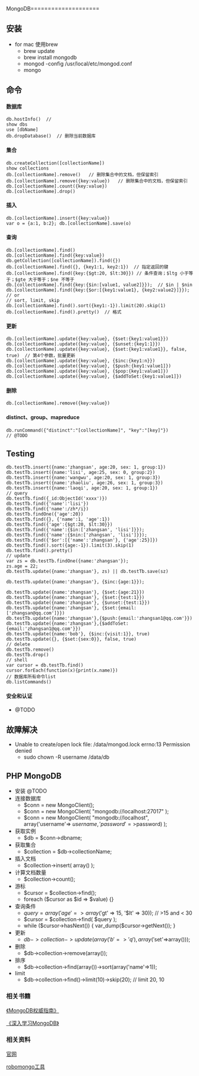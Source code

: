 MongoDB====================

## 安装
* for mac 使用brew
  - brew update
  - brew install mongodb
  - mongod -config /usr/local/etc/mongod.conf
  - mongo

## 命令

#### 数据库
    db.hostInfo()  //
    show dbs
    use [dbName]
    db.dropDatabase()  // 删除当前数据库
   
#### 集合 
    db.createCollection([collectionName])
    show collections
    db.[collectionName].remove()   // 删除集合中的文档，但保留索引
    db.[collectionName].remove({key:value})   // 删除集合中的文档，但保留索引
    db.[collectionName].count({key:value})
    db.[collectionName].drop()

#### 插入
    db.[collectionName].insert({key:value})
    var o = {a:1, b:2}; db.[collectionName].save(o)
   
#### 查询
    db.[collectionName].find()
    db.[collectionName].find({key:value})
    db.getCollection([collectionName]).find({})
    db.[collectionName].find({}, {key1:1, key2:1})  // 指定返回的键
    db.[collectionName].find({key:{$gt:20, $lt:30}}) // 条件查询；$ltg 小于等于；$gte 大于等于；$ne 不等于
    db.[collectionName].find({key:{$in:[value1, value2]}});  // $in | $nin
    db.[collectionName].find({key:{$or:[{key1:value1}, {key2:value2}]}}); // or
    // sort, limit, skip
    db.[collectionName].find().sort({key1:-1}).limit(20).skip(1)
    db.[collectionName].find().pretty()  // 格式
   
#### 更新
    db.[collectionName].update({key:value}, {$set:{key1:value1}})
    db.[collectionName].update({key:value}, {$unset:{key1:1}})
    db.[collectionName].update({key:value}, {$set:{key1:value1}}, false, true)  // 第4个参数，批量更新
    db.[collectionName].update({key:value}, {$inc:{key1:n}})
    db.[collectionName].update({key:value}, {$push:{key1:value1]})
    db.[collectionName].update({key:value}, {$pop:{key1:value1]})
    db.[collectionName].update({key:value}, {$addToSet:{key1:value1]})
    
#### 删除
    db.[collectionName].remove({key:value})

#### distinct、group、mapreduce
    db.runCommand({"distinct":"[collectionName]", "key":"[key]"})
    // @TODO

## Testing
    db.testTb.insert({name:'zhangsan', age:20, sex: 1, group:1})
    db.testTb.insert({name:'lisi', age:25, sex: 0, group:2})
    db.testTb.insert({name:'wangwu', age:20, sex: 1, group:3})
    db.testTb.insert({name:'zhaoliu', age:26, sex: 1, group:3})
    db.testTb.insert({name:'laoqi', age:20, sex: 1, group:1})
    // query
    db.testTb.find({_id:ObjectId('xxxx')})
    db.testTb.find({'name':'lisi'})
    db.testTb.find({'name':/zh*/i})
    db.testTb.findOne({'age':20})   
    db.testTb.find({}, {'name':1, 'age':1})   
    db.testTb.find({'age':{$gt:20, $lt:30}})  
    db.testTb.find({'name':{$in:['zhangsan', 'lisi']}});  
    db.testTb.find({'name':{$nin:['zhangsan', 'lisi']}}); 
    db.testTb.find({'$or':[{'name':'zhangsan'}, {'age':25}]})  
    db.testTb.find().sort({age:-1}).limit(3).skip(1)               
    db.testTb.find().pretty()   
    // update
    var zs = db.testTb.findOne({name:'zhangsan'});
    zs.age = 22;
    db.testTb.update({name:'zhangsan'}, zs) || db.testTb.save(sz)
   
    db.testTb.update({name:'zhangsan'}, {$inc:{age:1}});
   
    db.testTb.update({name:'zhangsan'}, {$set:{age:21}})
    db.testTb.update({name:'zhangsan'}, {$set:{test:1}})
    db.testTb.update({name:'zhangsan'}, {$unset:{test:1}})
    db.testTb.update({name:'zhangsan'}, {$set:{email:['zhangsan@qq.com']}})
    db.testTb.update({name:'zhangsan'},{$push:{email:'zhangsan1@qq.com'}})
    db.testTb.update({name:'zhangsan'},{$addToSet:{email:'zhangsan1@qq.com'}}) 
    db.testTb.update({name:'bob'}, {$inc:{visit:1}}, true)     db.testTb.update({}, {$set:{sex:0}}, false, true)  
    // delete
    db.testTb.remove()
    db.testTb.drop()
    // shell
    var cursor = db.testTb.find()
    cursor.forEach(function(x){print(x.name)})
    // 数据库所有命令list
    db.listCommands()
   
#### 安全和认证
* @TODO   
   
 
## 故障解决
* Unable to create/open lock file: /data/mongod.lock errno:13 Permission denied
  - sudo chown -R username /data/db

## PHP MongoDB
* 安装 @TODO
* 连接数据库
  - $conn = new MongoClient();
  - $conn = new MongoClient( "mongodb://localhost:27017" );
  - $conn = new MongoClient( "mongodb://localhost", array('username'=> $username, 'password'=>$password) );
* 获取实例
  - $db = $conn->dbname;
* 获取集合
  - $collection = $db->collectionName;
* 插入文档
  - $collection->insert( array() );
* 计算文档数量
  - $collection->count();
* 游标
  - $cursor = $collection->find();
  - foreach ($cursor as $id => $value) {}
* 查询条件
  - $query = array('age' => array('$gt' => 15, '$lt' => 30));  // >15 and < 30
  - $cursor = $collection->find( $query );
  - while ($cursor->hasNext()) {
        var_dump($cursor->getNext());
    }
* 更新
  - $db->collection->update(array('b'=>'q'), array('$set'=>array()));
* 删除
  - $db->collection->remove(array());
* 排序
  - $db->collection->find(array())->sort(array('name'=>1));
* limit
  - $db->collection->find()->limit(10)->skip(20);  // limit 20, 10


### 相关书籍

[《MongoDB权威指南》](http://book.douban.com/subject/6068947/)

[《深入学习MongoDB》](http://book.douban.com/subject/10439364/)


### 相关资料
[官网](https://www.mongodb.org/)

[robomongo工具](http://www.robomongo.org/)

